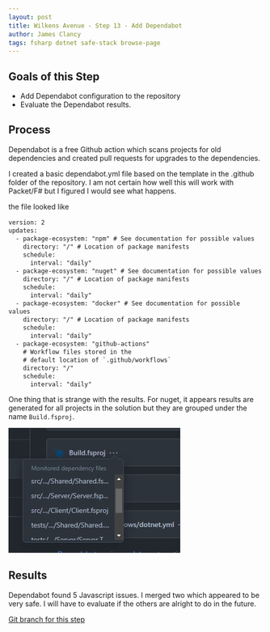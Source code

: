 ```yaml
---
layout: post
title: Wilkens Avenue - Step 13 - Add Dependabot 
author: James Clancy
tags: fsharp dotnet safe-stack browse-page
---
```


## Goals of this Step
* Add Dependabot configuration to the repository
* Evaluate the Dependabot results.

## Process

Dependabot is a free Github action which scans projects for old dependencies and created pull requests for upgrades to the dependencies. 

I created a basic dependabot.yml file based on the template in the .github folder of the repository. I am not certain how well this will work with Packet/F# but I figured I would see what happens. 

the file looked like

```
version: 2
updates:
  - package-ecosystem: "npm" # See documentation for possible values
    directory: "/" # Location of package manifests
    schedule:
      interval: "daily"
  - package-ecosystem: "nuget" # See documentation for possible values
    directory: "/" # Location of package manifests
    schedule:
      interval: "daily"
  - package-ecosystem: "docker" # See documentation for possible values
    directory: "/" # Location of package manifests
    schedule:
      interval: "daily"
  - package-ecosystem: "github-actions"
    # Workflow files stored in the
    # default location of `.github/workflows`
    directory: "/"
    schedule:
      interval: "daily"
```

One thing that is strange with the results. For nuget, it appears results are generated for all projects in the solution but they are grouped under the name `Build.fsproj`.

![Dependabot Build .fsproj Screenshot](\assets\img\post-media\2021-08-30-WilkensAvenueStep13Dependabot\DependabotResultsScreenshot.png)


## Results

Dependabot found 5 Javascript issues. I merged two which appeared to be very safe. I will have to evaluate if the others are alright to do in the future. 

[Git branch for this step](https://github.com/jamesclancy/WilkensAvenue/tree/step-13)